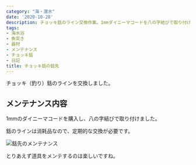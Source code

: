 ```yaml
---
category: "海・潜水"
date: '2020-10-28'
description: チョッキ銛のライン交換作業。1mmダイニーマコードを八の字結びで取り付け、消耗品の定期メンテナンス記録。
tags:
- 海水浴
- 魚突き
- 器材
- メンテナンス
- チョッキ銛
- 日記
title: チョッキ銛の銛先
---
```



チョッキ（釣り）銛のラインを交換しました。

## メンテナンス内容

1mmのダイニーマコードを購入し、八の字結びで取り付けました。

銛のラインは消耗品なので、定期的な交換が必要です。

![銛先のメンテナンス](../images/2020-10-28-diving-01.jpg)

とりあえず道具をメンテするのは楽しいですね。